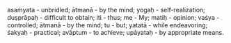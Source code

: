 asaṁyata - unbridled; ātmanā - by the mind; yogaḥ - self-realization; duṣprāpaḥ - difﬁcult to obtain; iti - thus; me - My; matiḥ - opinion; vaśya - controlled; ātmanā - by the mind; tu - but; yatatā - while endeavoring; śakyaḥ - practical; avāptum - to achieve; upāyataḥ - by appropriate means.